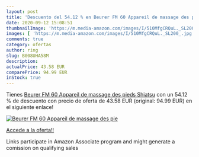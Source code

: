 ```yaml
---
layout: post
title: 'Descuento del 54.12 % en Beurer FM 60 Appareil de massage des pie'
date: 2020-09-12 15:08:51
thumbnailImage: 'https://m.media-amazon.com/images/I/510MfgCRQuL._SL200_.jpg'
images: [ 'https://m.media-amazon.com/images/I/510MfgCRQuL._SL200_.jpg' ]
comments: true
category: ofertas
author: ring
slug: B008UHA58M
description:
actualPrice: 43.58 EUR
comparePrice: 94.99 EUR
inStock: true
---
```


Tienes [Beurer FM 60 Appareil de massage des pieds Shiatsu](https://www.amazon.fr/dp/B008UHA58M/?tag=tolees0d-21) con un 54.12 % de descuento con precio de oferta de 43.58 EUR (original: 94.99 EUR) en el siguiente enlace!

[![Beurer FM 60 Appareil de massage des pie](https://m.media-amazon.com/images/I/510MfgCRQuL._SL200_.jpg)](https://www.amazon.fr/dp/B008UHA58M/?tag=tolees0d-21)

[Accede a la oferta!!](https://www.amazon.fr/dp/B008UHA58M/?tag=tolees0d-21)

Links participate in Amazon Associate program and might generate a comission on qualifying sales


